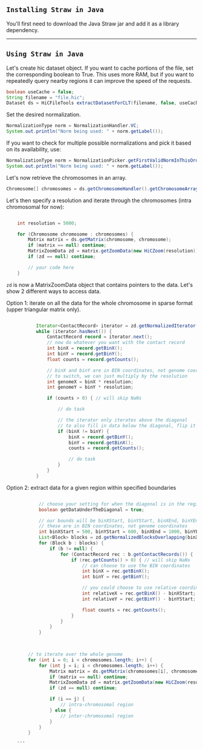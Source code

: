 ## `Installing Straw in Java`

You'll first need to download the Java Straw jar and add it as a library dependency.

----

## `Using Straw in Java`

Let's create hic dataset object. If you want to cache portions of the file, set the corresponding boolean to True. This uses more RAM, but if you want to repeatedly query nearby regions it can improve the speed of the requests. 

```java
boolean useCache = false;
String filename = "file.hic";
Dataset ds = HiCFileTools extractDatasetForCLT(filename, false, useCache, false);
```

Set the desired normalization. 

```java
NormalizationType norm = NormalizationHandler.VC;
System.out.println("Norm being used: " + norm.getLabel());
```


If you want to check for multiple possible normalizations and pick it based on its availability, use:

```java
NormalizationType norm = NormalizationPicker.getFirstValidNormInThisOrder(ds, new String[]{"KR", "SCALE", "VC", "VC_SQRT", "NONE"});
System.out.println("Norm being used: " + norm.getLabel());
```

Let's now retrieve the chromosomes in an array.
```java
Chromosome[] chromosomes = ds.getChromosomeHandler().getChromosomeArrayWithoutAllByAll();
```

Let's then specify a resolution and iterate through the chromosomes (intra chromosomal for now):
```java

    int resolution = 5000;

    for (Chromosome chromosome : chromosomes) {
        Matrix matrix = ds.getMatrix(chromosome, chromosome);
        if (matrix == null) continue;
        MatrixZoomData zd = matrix.getZoomData(new HiCZoom(resolution));
        if (zd == null) continue;

        // your code here
    }
```
`zd` is now a MatrixZoomData object that contains pointers to the data. Let's show 2 different ways to access data.

Option 1: iterate on all the data for the whole chromosome in sparse format (upper triangular matrix only).
 ```java

            Iterator<ContactRecord> iterator = zd.getNormalizedIterator(norm);
            while (iterator.hasNext()) {
                ContactRecord record = iterator.next();
                // now do whatever you want with the contact record
                int binX = record.getBinX();
                int binY = record.getBinY();
                float counts = record.getCounts();

                // binX and binY are in BIN coordinates, not genome coordinates
                // to switch, we can just multiply by the resolution
                int genomeX = binX * resolution;
                int genomeY = binY * resolution;

                if (counts > 0) { // will skip NaNs

                    // do task

                    // the iterator only iterates above the diagonal
                    // to also fill in data below the diagonal, flip it
                    if (binX != binY) {
                        binX = record.getBinY();
                        binY = record.getBinX();
                        counts = record.getCounts();

                        // do task
                    }
                }
            }
```

Option 2: extract data for a given region within specified boundaries

```java

            // choose your setting for when the diagonal is in the region
            boolean getDataUnderTheDiagonal = true;

            // our bounds will be binXStart, binYStart, binXEnd, binYEnd
            // these are in BIN coordinates, not genome coordinates
            int binXStart = 500, binYStart = 600, binXEnd = 1000, binYEnd = 1200;
            List<Block> blocks = zd.getNormalizedBlocksOverlapping(binXStart, binYStart, binXEnd, binYEnd, norm, getDataUnderTheDiagonal);
            for (Block b : blocks) {
                if (b != null) {
                    for (ContactRecord rec : b.getContactRecords()) {
                        if (rec.getCounts() > 0) { // will skip NaNs
                            // can choose to use the BIN coordinates
                            int binX = rec.getBinX();
                            int binY = rec.getBinY();

                            // you could choose to use relative coordinates for the box given
                            int relativeX = rec.getBinX() - binXStart;
                            int relativeY = rec.getBinY() - binYStart;

                            float counts = rec.getCounts();
                        }
                    }
                }
            }
        


        // to iterate over the whole genome
        for (int i = 0; i < chromosomes.length; i++) {
            for (int j = i; i < chromosomes.length; i++) {
                Matrix matrix = ds.getMatrix(chromosomes[i], chromosomes[j]);
                if (matrix == null) continue;
                MatrixZoomData zd = matrix.getZoomData(new HiCZoom(resolution));
                if (zd == null) continue;

                if (i == j) {
                    // intra-chromosomal region
                } else {
                    // inter-chromosomal region
                }
            }
        }
    
    ```
